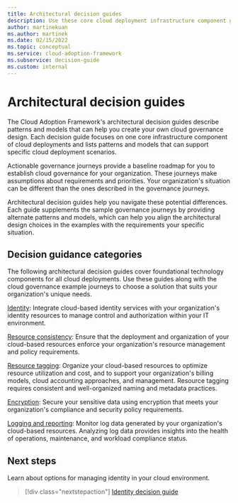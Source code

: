```yaml
---
title: Architectural decision guides
description: Use these core cloud deployment infrastructure component guides to support your specific cloud deployment scenarios.
author: martinekuan
ms.author: martinek
ms.date: 02/15/2022
ms.topic: conceptual
ms.service: cloud-adoption-framework
ms.subservice: decision-guide
ms.custom: internal
---
```


# Architectural decision guides

The Cloud Adoption Framework's architectural decision guides describe patterns and models that can help you create your own cloud governance design. Each decision guide focuses on one core infrastructure component of cloud deployments and lists patterns and models that can support specific cloud deployment scenarios.

Actionable governance journeys provide a baseline roadmap for you to establish cloud governance for your organization. These journeys make assumptions about requirements and priorities. Your organization's situation can be different than the ones described in the governance journeys.

Architectural decision guides help you navigate these potential differences. Each guide supplements the sample governance journeys by providing alternate patterns and models, which can help you align the architectural design choices in the examples with the requirements your specific situation.

## Decision guidance categories

The following architectural decision guides cover foundational technology components for all cloud deployments. Use these guides along with the cloud governance example journeys to choose a solution that suits your organization's unique needs.

[Identity](./identity/index.md): Integrate cloud-based identity services with your organization's identity resources to manage control and authorization within your IT environment.

[Resource consistency](./resource-consistency/index.md): Ensure that the deployment and organization of your cloud-based resources enforce your organization's resource management and policy requirements.

[Resource tagging](/azure/cloud-adoption-framework/ready/azure-best-practices/resource-naming-and-tagging-decision-guide): Organize your cloud-based resources to optimize resource utilization and cost, and to support your organization's billing models, cloud accounting approaches, and management. Resource tagging requires consistent and well-organized naming and metadata practices.

[Encryption](./encryption/index.md): Secure your sensitive data using encryption that meets your organization's compliance and security policy requirements.

[Logging and reporting](./logging-and-reporting/index.md): Monitor log data generated by your organization's cloud-based resources. Analyzing log data provides insights into the health of operations, maintenance, and workload compliance status.

## Next steps

Learn about options for managing identity in your cloud environment.

> [!div class="nextstepaction"]
> [Identity decision guide](./identity/index.md)

